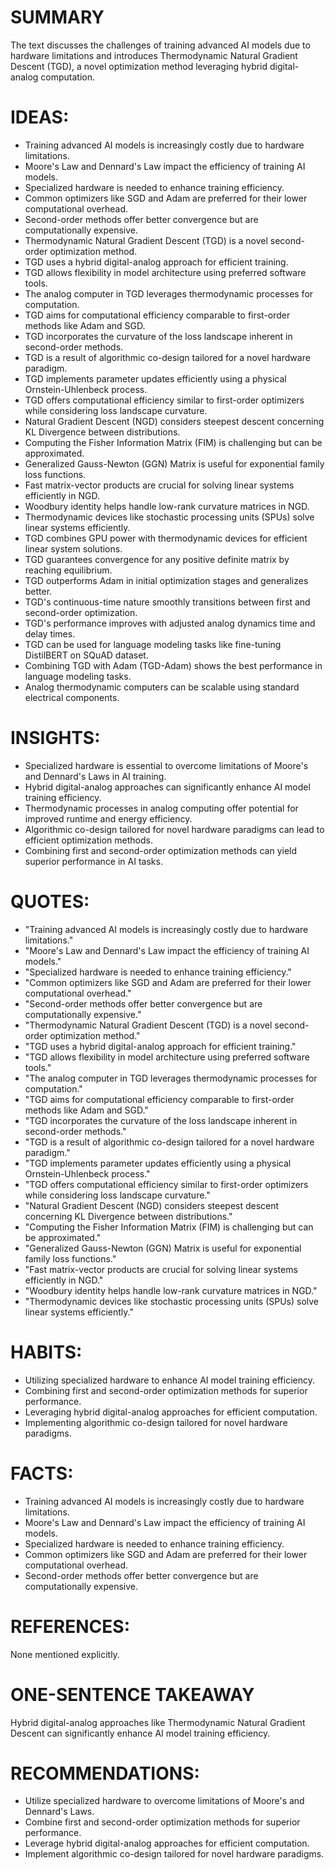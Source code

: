 # SUMMARY
The text discusses the challenges of training advanced AI models due to hardware limitations and introduces Thermodynamic Natural Gradient Descent (TGD), a novel optimization method leveraging hybrid digital-analog computation.

# IDEAS:
- Training advanced AI models is increasingly costly due to hardware limitations.
- Moore's Law and Dennard's Law impact the efficiency of training AI models.
- Specialized hardware is needed to enhance training efficiency.
- Common optimizers like SGD and Adam are preferred for their lower computational overhead.
- Second-order methods offer better convergence but are computationally expensive.
- Thermodynamic Natural Gradient Descent (TGD) is a novel second-order optimization method.
- TGD uses a hybrid digital-analog approach for efficient training.
- TGD allows flexibility in model architecture using preferred software tools.
- The analog computer in TGD leverages thermodynamic processes for computation.
- TGD aims for computational efficiency comparable to first-order methods like Adam and SGD.
- TGD incorporates the curvature of the loss landscape inherent in second-order methods.
- TGD is a result of algorithmic co-design tailored for a novel hardware paradigm.
- TGD implements parameter updates efficiently using a physical Ornstein-Uhlenbeck process.
- TGD offers computational efficiency similar to first-order optimizers while considering loss landscape curvature.
- Natural Gradient Descent (NGD) considers steepest descent concerning KL Divergence between distributions.
- Computing the Fisher Information Matrix (FIM) is challenging but can be approximated.
- Generalized Gauss-Newton (GGN) Matrix is useful for exponential family loss functions.
- Fast matrix-vector products are crucial for solving linear systems efficiently in NGD.
- Woodbury identity helps handle low-rank curvature matrices in NGD.
- Thermodynamic devices like stochastic processing units (SPUs) solve linear systems efficiently.
- TGD combines GPU power with thermodynamic devices for efficient linear system solutions.
- TGD guarantees convergence for any positive definite matrix by reaching equilibrium.
- TGD outperforms Adam in initial optimization stages and generalizes better.
- TGD's continuous-time nature smoothly transitions between first and second-order optimization.
- TGD's performance improves with adjusted analog dynamics time and delay times.
- TGD can be used for language modeling tasks like fine-tuning DistilBERT on SQuAD dataset.
- Combining TGD with Adam (TGD-Adam) shows the best performance in language modeling tasks.
- Analog thermodynamic computers can be scalable using standard electrical components.

# INSIGHTS:
- Specialized hardware is essential to overcome limitations of Moore's and Dennard's Laws in AI training.
- Hybrid digital-analog approaches can significantly enhance AI model training efficiency.
- Thermodynamic processes in analog computing offer potential for improved runtime and energy efficiency.
- Algorithmic co-design tailored for novel hardware paradigms can lead to efficient optimization methods.
- Combining first and second-order optimization methods can yield superior performance in AI tasks.

# QUOTES:
- "Training advanced AI models is increasingly costly due to hardware limitations."
- "Moore's Law and Dennard's Law impact the efficiency of training AI models."
- "Specialized hardware is needed to enhance training efficiency."
- "Common optimizers like SGD and Adam are preferred for their lower computational overhead."
- "Second-order methods offer better convergence but are computationally expensive."
- "Thermodynamic Natural Gradient Descent (TGD) is a novel second-order optimization method."
- "TGD uses a hybrid digital-analog approach for efficient training."
- "TGD allows flexibility in model architecture using preferred software tools."
- "The analog computer in TGD leverages thermodynamic processes for computation."
- "TGD aims for computational efficiency comparable to first-order methods like Adam and SGD."
- "TGD incorporates the curvature of the loss landscape inherent in second-order methods."
- "TGD is a result of algorithmic co-design tailored for a novel hardware paradigm."
- "TGD implements parameter updates efficiently using a physical Ornstein-Uhlenbeck process."
- "TGD offers computational efficiency similar to first-order optimizers while considering loss landscape curvature."
- "Natural Gradient Descent (NGD) considers steepest descent concerning KL Divergence between distributions."
- "Computing the Fisher Information Matrix (FIM) is challenging but can be approximated."
- "Generalized Gauss-Newton (GGN) Matrix is useful for exponential family loss functions."
- "Fast matrix-vector products are crucial for solving linear systems efficiently in NGD."
- "Woodbury identity helps handle low-rank curvature matrices in NGD."
- "Thermodynamic devices like stochastic processing units (SPUs) solve linear systems efficiently."

# HABITS:
- Utilizing specialized hardware to enhance AI model training efficiency.
- Combining first and second-order optimization methods for superior performance.
- Leveraging hybrid digital-analog approaches for efficient computation.
- Implementing algorithmic co-design tailored for novel hardware paradigms.

# FACTS:
- Training advanced AI models is increasingly costly due to hardware limitations.
- Moore's Law and Dennard's Law impact the efficiency of training AI models.
- Specialized hardware is needed to enhance training efficiency.
- Common optimizers like SGD and Adam are preferred for their lower computational overhead.
- Second-order methods offer better convergence but are computationally expensive.

# REFERENCES:
None mentioned explicitly.

# ONE-SENTENCE TAKEAWAY
Hybrid digital-analog approaches like Thermodynamic Natural Gradient Descent can significantly enhance AI model training efficiency.

# RECOMMENDATIONS:
- Utilize specialized hardware to overcome limitations of Moore's and Dennard's Laws.
- Combine first and second-order optimization methods for superior performance.
- Leverage hybrid digital-analog approaches for efficient computation.
- Implement algorithmic co-design tailored for novel hardware paradigms.